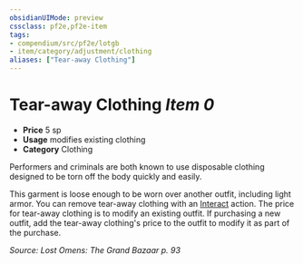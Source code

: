 ```yaml
---
obsidianUIMode: preview
cssclass: pf2e,pf2e-item
tags:
- compendium/src/pf2e/lotgb
- item/category/adjustment/clothing
aliases: ["Tear-away Clothing"]
---
```

# Tear-away Clothing *Item 0*  

- **Price** 5 sp
- **Usage** modifies existing clothing
- **Category** Clothing

Performers and criminals are both known to use disposable clothing designed to be torn off the body quickly and easily.

This garment is loose enough to be worn over another outfit, including light armor. You can remove tear-away clothing with an [Interact](/rules/actions/interact.md) action. The price for tear-away clothing is to modify an existing outfit. If purchasing a new outfit, add the tear-away clothing's price to the outfit to modify it as part of the purchase.

*Source: Lost Omens: The Grand Bazaar p. 93*